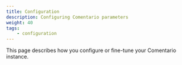 ```yaml
---
title: Configuration
description: Configuring Comentario parameters
weight: 40
tags:
    - configuration
---
```


This page describes how you configure or fine-tune your Comentario instance.
